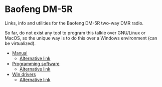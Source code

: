 # Baofeng DM-5R

Links, info and utilities for the Baofeng DM-5R two-way DMR radio.

So far, do not exist any tool to program this talkie over GNU/Linux or MacOS, so the unique way is to do this over a Windows environment (can be virtualized).

* [Manual](https://github.com/XaviTorello/baofeng-dm5r/raw/master/files/DM-5R_User_Maunal.pdf)
  * [Alternative link](http://s3.image.ro.s3.amazonaws.com/download/DM-5R%20User%20Maunal.pdf)
* [Programming software](https://github.com/XaviTorello/baofeng-dm5r/raw/master/files/DM-5R_Programming_Software.rar)
  * [Alternative link](http://s3.image.ro.s3.amazonaws.com/download/DM-5R%20Programming%20Software.rar)
* [Win drivers](https://github.com/XaviTorello/baofeng-dm5r/raw/master/files/Win_Driver_Prolific_3_2_0_0.exe)
  * [Alternative link](http://www.miklor.com/COM/UV_Drivers.php)


